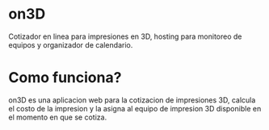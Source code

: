 # on3D
Cotizador en linea para impresiones en 3D, hosting para monitoreo de equipos y organizador de calendario.
# Como funciona?
on3D es una aplicacion web para la cotizacion de impresiones 3D, calcula el costo de la impresion y la asigna al equipo de impresion 3D disponible 
en el momento en que se cotiza.
